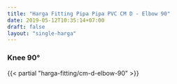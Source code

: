 ```yaml
---
title: "Harga Fitting Pipa Pipa PVC CM D - Elbow 90"
date: 2019-05-12T10:35:14+07:00
draft: false
layout: "single-harga"
---
```


### Knee 90&deg;

{{< partial "harga-fitting/cm-d-elbow-90" >}}
